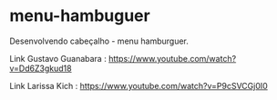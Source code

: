 # menu-hambuguer
Desenvolvendo cabeçalho - menu hamburguer.

Link Gustavo Guanabara : https://www.youtube.com/watch?v=Dd6Z3gkud18

Link Larissa Kich : https://www.youtube.com/watch?v=P9cSVCGj0I0
